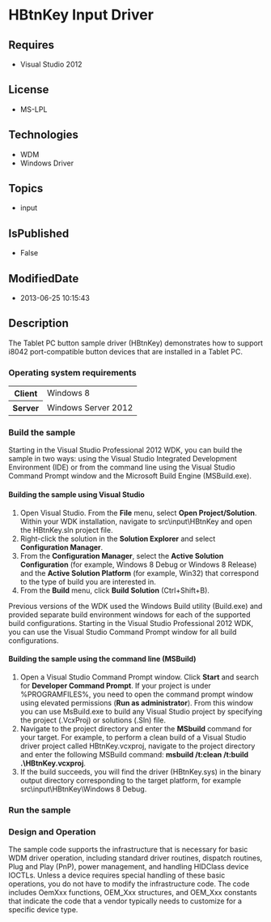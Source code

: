 # HBtnKey Input Driver
## Requires
* Visual Studio 2012
## License
* MS-LPL
## Technologies
* WDM
* Windows Driver
## Topics
* input
## IsPublished
* False
## ModifiedDate
* 2013-06-25 10:15:43
## Description

<div id="mainSection">
<p>The Tablet PC button sample driver (HBtnKey) demonstrates how to support i8042 port-compatible button devices that are installed in a Tablet PC.
</p>
<h3>Operating system requirements</h3>
<table>
<tbody>
<tr>
<th>Client</th>
<td><dt>Windows&nbsp;8 </dt></td>
</tr>
<tr>
<th>Server</th>
<td><dt>Windows Server&nbsp;2012 </dt></td>
</tr>
</tbody>
</table>
<h3>Build the sample</h3>
<p>Starting in the Visual Studio Professional&nbsp;2012 WDK, you can build the sample in two ways: using the Visual Studio Integrated Development Environment (IDE) or from the command line using the Visual Studio Command Prompt window and the Microsoft Build Engine
 (MSBuild.exe).</p>
<h4><a id="Building_the_sample_using_Visual_Studio"></a><a id="building_the_sample_using_visual_studio"></a><a id="BUILDING_THE_SAMPLE_USING_VISUAL_STUDIO"></a>Building the sample using Visual Studio</h4>
<ol>
<li>Open Visual Studio. From the <b>File</b> menu, select <b>Open Project/Solution</b>. Within your WDK installation, navigate to src\input\HBtnKey and open the HBtnKey.sln project file.
</li><li>Right-click the solution in the <b>Solution Explorer</b> and select <b>Configuration Manager</b>.
</li><li>From the <b>Configuration Manager</b>, select the <b>Active Solution Configuration</b> (for example, Windows&nbsp;8 Debug or Windows&nbsp;8 Release) and the
<b>Active Solution Platform</b> (for example, Win32) that correspond to the type of build you are interested in.
</li><li>From the <b>Build</b> menu, click <b>Build Solution</b> (Ctrl&#43;Shift&#43;B). </li></ol>
<p>Previous versions of the WDK used the Windows Build utility (Build.exe) and provided separate build environment windows for each of the supported build configurations. Starting in the Visual Studio Professional&nbsp;2012 WDK, you can use the Visual Studio Command
 Prompt window for all build configurations.</p>
<h4><a id="Building_the_sample_using_the_command_line__MSBuild_"></a><a id="building_the_sample_using_the_command_line__msbuild_"></a><a id="BUILDING_THE_SAMPLE_USING_THE_COMMAND_LINE__MSBUILD_"></a>Building the sample using the command line (MSBuild)</h4>
<ol>
<li>Open a Visual Studio Command Prompt window. Click <b>Start</b> and search for
<b>Developer Command Prompt</b>. If your project is under %PROGRAMFILES%, you need to open the command prompt window using elevated permissions (<b>Run as administrator</b>). From this window you can use MsBuild.exe to build any Visual Studio project by specifying
 the project (.VcxProj) or solutions (.Sln) file. </li><li>Navigate to the project directory and enter the <b>MSbuild</b> command for your target. For example, to perform a clean build of a Visual Studio driver project called HBtnKey.vcxproj, navigate to the project directory and enter the following MSBuild command:
<b>msbuild /t:clean /t:build .\HBtnKey.vcxproj</b>. </li><li>If the build succeeds, you will find the driver (HBtnKey.sys) in the binary output directory corresponding to the target platform, for example src\input\HBtnKey\Windows&nbsp;8 Debug.
</li></ol>
<h3>Run the sample</h3>
<h3><a id="Design_and_Operation"></a><a id="design_and_operation"></a><a id="DESIGN_AND_OPERATION"></a>Design and Operation</h3>
<p>The sample code supports the infrastructure that is necessary for basic WDM driver operation, including standard driver routines, dispatch routines, Plug and Play (PnP), power management, and handling HIDClass device IOCTLs. Unless a device requires special
 handling of these basic operations, you do not have to modify the infrastructure code. The code includes OemXxx functions, OEM_Xxx structures, and OEM_Xxx constants that indicate the code that a vendor typically needs to customize for a specific device type.
</p>
</div>
